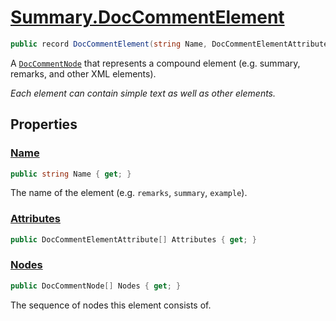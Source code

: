 # [Summary.DocCommentElement](../src/Core/DocCommentElement.cs#L11)
```cs
public record DocCommentElement(string Name, DocCommentElementAttribute[] Attributes, DocCommentNode[] Nodes) : DocCommentNode
```

A [`DocCommentNode`](./DocCommentNode.md) that represents a compound element (e.g. summary, remarks, and other XML elements).

_Each element can contain simple text as well as other elements._

## Properties
### [Name](../src/Core/DocCommentElement.cs#L11)
```cs
public string Name { get; }
```

The name of the element (e.g. `remarks`, `summary`, `example`).

### [Attributes](../src/Core/DocCommentElement.cs#L11)
```cs
public DocCommentElementAttribute[] Attributes { get; }
```

### [Nodes](../src/Core/DocCommentElement.cs#L11)
```cs
public DocCommentNode[] Nodes { get; }
```

The sequence of nodes this element consists of.

